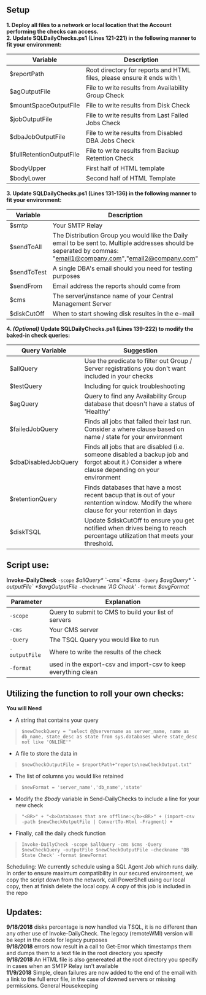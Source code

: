 ## Setup<br>

**1. Deploy all files to a network or local location that the Account performing the checks can access.<br>
2. Update SQLDailyChecks.ps1 (Lines 121-221) in the following manner to fit your environment:**<br>

| Variable | Description |
| ----- | ----- |
| $reportPath | Root directory for reports and HTML files, please ensure it ends with \ |
| $agOutputFile | File to write results from Availability Group Check |
| $mountSpaceOutputFile | File to write results from Disk Check |
| $jobOutputFile | File to write results from Last Failed Jobs Check |
| $dbaJobOutputFile | File to write results from Disabled DBA Jobs Check |
| $fullRetentionOutputFile | File to write results from Backup Retention Check |
| $bodyUpper | First half of HTML template |
| $bodyLower | Second half of HTML Template |

**3. Update SQLDailyChecks.ps1 (Lines 131-136) in the following manner to fit your environment:**<br>

| Variable | Description |
| ----- | ----- |
| $smtp | Your SMTP Relay |
| $sendToAll | The Distribution Group you would like the Daily email to be sent to. Multiple addresses should be seperated by commas: "email1@company.com","email2@company.com" |
| $sendToTest | A single DBA's email should you need for testing purposes |
| $sendFrom | Email address the reports should come from |
| $cms | The server\instance name of your Central Management Server |
| $diskCutOff | When to start showing disk resultes in the e-mail |

**4. _(Optional)_ Update SQLDailyChecks.ps1 (Lines 139-222) to modify the baked-in check queries:**<br>

| Query Variable | Suggestion |
| ---- | ---- |
| $allQuery | Use the predicate to filter out Group / Server registrations you don't want included in your checks |
| $testQuery | Including for quick troubleshooting |
| $agQuery | Query to find any Availability Group database that doesn't have a status of 'Healthy' |
| $failedJobQuery | Finds all jobs that failed their last run. Consider a where clause based on name / state for your environment |
| $dbaDisabledJobQuery | Finds all jobs that are disabled (i.e. someone disabled a backup job and forgot about it.) Consider a where clause depending on your environment |
| $retentionQuery | Finds databases that have a most recent bacup that is out of your rentention window. Modify the where clause for your retention in days |
| $diskTSQL | Update $diskCutOff to ensure you get notified when drives being to reach percentage utilization that meets your threshold. |

## Script use:

**Invoke-DailyCheck** `-scope` *$allQuery* `-cms` *$cms* `-Query` *$avgQuery* `-outputFile` *$avgOutputFile* `-checkname` *'AG Check'* `-format` *$avgFormat* 

| Parameter | Explanation |
| ---- | ---- |
| `-scope` | Query to submit to CMS to build your list of servers |
| `-cms` | Your CMS server |
| `-Query` | The TSQL Query you would like to run |
| `-outputFile` | Where to write the results of the check |
| `-format` | used in the export-csv and import-csv to keep everything clean |

## Utilizing the function to roll your own checks:
**You will Need**<br>
- A string that contains your query
> ```$newCheckQuery = "select @@servername as server_name, name as db_name, state_desc as state from sys.databases where state_desc not like 'ONLINE'"```

- A file to store the data in
> ```$newCheckOutputFile = $reportPath+"reports\newCheckOutput.txt"```

- The list of columns you would like retained
> ```$newFormat = 'server_name','db_name','state'```

- Modify the *$body* variable in Send-DailyChecks to include a line for your new check
> ```"<BR>" + "<b>Databases that are offline:</b><BR>" + (import-csv -path $newCheckOutputFile | ConvertTo-Html -Fragment) +```

- Finally, call the daily check function
> ```Invoke-DailyCheck -scope $allQuery -cms $cms -Query $newCheckQuery -outputFile $newCheckOutputFile -checkname 'DB State Check' -format $newFormat```

Scheduling:
We currently schedule using a SQL Agent Job which runs daily. In order to ensure maximum compatibility in our secured environment, we copy the script down from the network, call PowerShell using our local copy, then at finish delete the local copy. A copy of this job is included in the repo


## Updates:
**9/18/2018** disks percentage is now handled via TSQL, it is no different than any other use of Invoke-DailyCheck. The legacy (remoteWMI) version will be kept in the code for legacy purposes<br>
**9/18/2018** errors now result in a call to Get-Error which timestamps them and dumps them to a text file in the root directory you specify<br>
**9/18/2018** An HTML file is also genereated at the root directory you specify in cases when an SMTP Relay isn't available<br>
**11/9/2018** Simple, clean failures are now added to the end of the email with a link to the full error file, in the case of downed servers or missing permissions. General Housekeeping<br>
